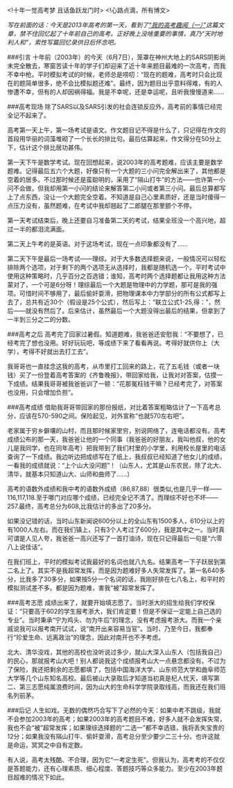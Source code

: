 <!十年一觉高考梦 且话鱼跃龙门时>
<!心路点滴，所有博文>

*写在前面的话：今天是2013年高考的第一天，看到了[“我的高考趣闻（一）”](http://imtx.me/archives/1827.html)这篇文章，禁不住回忆起了十年前自己的高考。正好晚上没啥重要的事情，真乃“天时地利人和”，索性写篇回忆录供日后怀念吧。*

###引言
十年前（2003年）的今天（6月7日），笼罩在神州大地上的SARS阴影尚未完全散去，寒窗苦读十年的学子们却迎来了近十年来题目最难的一次高考，而我不幸中枪。平时模拟考试的时候，老师总是唠叨：“现在的题难，高考时只会比现在的题简单很多，绝不会比模拟题还难”。最终，因为题目出乎意料得难，有的人惨遭不幸，但有的人却因祸得福。我是不幸呢，还是幸运呢，且听我慢慢道来……

###高考现场
除了SARS以及SARS引发的社会连锁反应外，高考前的事情已经完全记不起来了。

高考第一天上午，第一场考试是语文。作文题目记不得是什么了，只记得在作文的首段用华丽的词藻堆砌了一个长长的排比句。最后估算起来，作文得分在50分上下，估计这个排比居功甚伟。

第一天下午是数学考试。现在回想起来，说2003年的高考题难，应该主要是数学题难。记得最后五六个大题，好像只有一个大题的三小问完全解出来了，其他都是空着的居多。不过那时候还是蛮聪明的，采用了“隔山打牛”的方法——也许第一小问不会做，但我却用第一小问的结论来解答第二小问或者第三小问。最后总算都写上了点东西，没让一个大题完全空着。不知道是自己心里素质好，还是当时傻得一点压力没有，虽然题难，在考试中我却翘起了二郎腿在那里颤个不停。

第一天考试结束后，晚上还要自习准备第二天的考试，结果全班没一个高兴地，超过一半的都泪流满面。

第二天上午考的是英语。对于这场考试，现在一点印象都没有了……

第二天下午是最后一场考试——理综。对于大多数选择题来说，一般情况可以轻松排除两个选项，对于剩下的两个选项无从选择时，我都是随机选一个。平时考试中使用这种策略时，几乎百分之百选错；谁知，高考时两个选择题都让我用这种方法蒙对了，一个可是6分呀！理综最后一个大题是物理中的力学题，那可是我的强项。可惜时间不够用了，最后偷奸耍滑，把物理课本中力学部分的所有公式都写上去了，总共有近30个（假设是25个公式），然后写上：“联立公式1-25,得：”，然后——就没有然后了。后来估计，虽然最后一个大题没得出最后的结果，但拿到了一半到三分之二的分数。

###高考之后
高考完了回家过暑假。知道题难，我爸爸还安慰我：“不要想了，已经考完了想也没用。好好玩玩吧，等成绩下来了看看再说。考得好就供你上（大学），考得不好就出去打工去”。

我哥哥也一直挂念这我的高考，从市里打工回来的路上，花了五毛钱（或者一块钱）买了一份登着高考答案的《齐鲁晚报》，带回家给我，让我对对答案，估摸一下成绩。结果我哥哥被我爸爸训了一顿：“花那冤枉钱干嘛？已经考完了，对答案也没用，只会增加负担”。

###高考成绩
借助我哥哥带回家的那份报纸，对比着答案粗略估计了一下高考总分，应该在570-590之间。保险起见，对外宣称“也就570左右吧”。

老家属于穷乡僻壤的山村，而且那时候家里穷，别说网络了，连电话都没有。高考成绩公布的那一天，我爸爸让他的一个同事（我爸爸的好朋友，我叫他叔，他的女儿是我同学，也在同年高考）把我带到了我们村里的小学里，利用校长屋里的电话查询了一下成绩。我边听边把成绩写在了纸上，我叔叔已经知道了他女儿的成绩，一看我的成绩就说：“上个山大没问题”！（山东人，尤其是山东农民，除了北大、清华，就基本只知道山大、山师和曲师了……）

高考的语数外成绩和我中考的语数外成绩（86,87,88）很类似,也是几乎一样——116,117,118.至于哪门对应哪个成绩，已经完全记不清了。而理综不好也不坏——257.最终，高考总分为608,比我估计的多出了20多分。

如果没记错的话，当时山东新闻说600分以上的全山东有1500多人，610分以上的有1000人左右。而在我们镇上，只有3个人考过了600分，我是其中之一。当时真可谓是人见人夸，我爸爸一高兴还写了一首打油诗，现在只记得最后一句是“六零八上说佳话”。

在我们班上，平时的模拟考试我最好的名词也就八九名。结果高考一下子跃居到第二名上了。其实不是我超常发挥，而是因为题难好多人失常发挥了。第一名640多分，比我多了30多分，如果按5分一个名词的话，我刚好排在七八名上，和平时的模拟测试差不多。都是因为题难，害我“被”超常发挥了。

###高考志愿
成绩出来了，就要开始填志愿了。当时浙大的招生给我们学校保证：“只要高于602的学生报考浙大，我们肯定要！但是不保证一定能上自己选的专业”。当时秉承“宁为鸡头、勿为牛后”的理念，没有考虑报考浙大。而我一个亲戚说我可以报考南开试试，说“南开出来容易当官”。当时、乃至今日，我都奉行“珍爱生命、远离政治”的理念，因此对南开也不予考虑。

北大、清华没戏，其他的高校也没听说过多少，就山大深入山东人（包括我自己）的民心，那就报考山大吧！别人都说我这个成绩报考山大一点悬念都没有。不过为了保险，我还把剩余的志愿都填了，包括中国海洋大学、山东师范大学和曲阜师范大学等几个山东知名高校。最后被山大录取后才知道当初真是杞人忧天，填写第二、第三志愿纯属浪费时间，因为山大的生命科学学院录取线高，而我还在我们班名列前茅。

###后记
人生如戏。无数的偶然巧合写下了必然的今天：如果中考不跳级，我就不会参加2003年的高考；如果2003年的高考题目不难，好多人就不会发挥失常，我也不会“被”超常发挥；如果理综选择题的“二选一”都不幸选错，我将丢失宝贵的12分；如果我没有隔山打牛、偷奸耍滑，高考总分至少要少二三十分。也许这就是命运，冥冥之中自有定数。

有人说，高考太残酷、不合理，因为它“一考定生死”。但我认为，高考考的不仅仅是答题能力，还有心理素质、细心程度、答题技巧等众多能力。至少在2003年题目超难的情况下如此。

